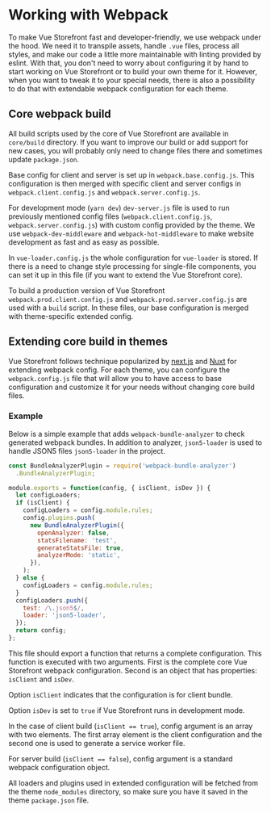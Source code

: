 # Working with Webpack

To make Vue Storefront fast and developer-friendly, we use webpack under the hood. We need it to transpile assets, handle `.vue` files, process all styles, and make our code a little more maintainable with linting provided by eslint. With that, you don't need to worry about configuring it by hand to start working on Vue Storefront or to build your own theme for it. However, when you want to tweak it to your special needs, there is also a possibility to do that with extendable webpack configuration for each theme.

## Core webpack build

All build scripts used by the core of Vue Storefront are available in `core/build` directory. If you want to improve our build or add support for new cases, you will probably only need to change files there and sometimes update `package.json`.

Base config for client and server is set up in `webpack.base.config.js`. This configuration is then merged with specific client and server configs in `webpack.client.config.js` and `webpack.server.config.js`.

For development mode (`yarn dev`) `dev-server.js` file is used to run previously mentioned config files (`webpack.client.config.js`, `webpack.server.config.js`) with custom config provided by the theme. We use `webpack-dev-middleware` and `webpack-hot-middleware` to make website development as fast and as easy as possible.

In `vue-loader.config.js` the whole configuration for `vue-loader` is stored. If there is a need to change style processing for single-file components, you can set it up in this file (if you want to extend the Vue Storefront core).

To build a production version of Vue Storefront `webpack.prod.client.config.js` and `webpack.prod.server.config.js` are used with a `build` script. In these files, our base configuration is merged with theme-specific extended config.

## Extending core build in themes

Vue Storefront follows technique popularized by [next.js](https://github.com/zeit/next.js/) and [Nuxt](https://nuxtjs.org/) for extending webpack config. For each theme, you can configure the `webpack.config.js` file that will allow you to have access to base configuration and customize it for your needs without changing core build files.


### Example

Below is a simple example that adds `webpack-bundle-analyzer` to check generated webpack bundles. In addition to analyzer, `json5-loader` is used to handle JSON5 files `json5-loader` in the project.

```js
const BundleAnalyzerPlugin = require('webpack-bundle-analyzer')
  .BundleAnalyzerPlugin;

module.exports = function(config, { isClient, isDev }) {
  let configLoaders;
  if (isClient) {
    configLoaders = config.module.rules;
    config.plugins.push(
      new BundleAnalyzerPlugin({
        openAnalyzer: false,
        statsFilename: 'test',
        generateStatsFile: true,
        analyzerMode: 'static',
      }),
    );
  } else {
    configLoaders = config.module.rules;
  }
  configLoaders.push({
    test: /\.json5$/,
    loader: 'json5-loader',
  });
  return config;
};
```

This file should export a function that returns a complete configuration.
This function is executed with two arguments. First is the complete core Vue Storefront webpack configuration. Second is an object that has properties: `isClient` and `isDev`.

Option `isClient` indicates that the configuration is for client bundle.

Option `isDev` is set to `true` if Vue Storefront runs in development mode.

In the case of client build (`isClient == true`), config argument is an array with two elements. The first array element is the client configuration and the second one is used to generate a service worker file.

For server build (`isClient == false`), config argument is a standard webpack configuration object.

All loaders and plugins used in extended configuration will be fetched from the theme `node_modules` directory, so make sure you have it saved in the theme `package.json` file.
